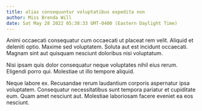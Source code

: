 ```yaml
---
title: alias consequuntur voluptatibus expedita non
author: Miss Brenda Will
date: Sat May 28 2022 05:38:33 GMT-0400 (Eastern Daylight Time)
---
```

Animi occaecati consequatur cum occaecati ut placeat rem velit. Aliquid et deleniti optio. Maxime sed voluptatem. Soluta aut est incidunt occaecati. Magnam sint aut quisquam nesciunt doloribus nisi voluptatum.

 Nisi ipsam quis dolor consequatur neque voluptates nihil eius rerum. Eligendi porro qui. Molestiae ut illo tempore aliquid.

 Neque labore ex. Recusandae rerum laudantium corporis aspernatur ipsa voluptatem. Consequatur necessitatibus sunt tempora pariatur et cupiditate eum. Quam amet nesciunt aut. Molestiae laboriosam facere eveniet ea eos nesciunt.